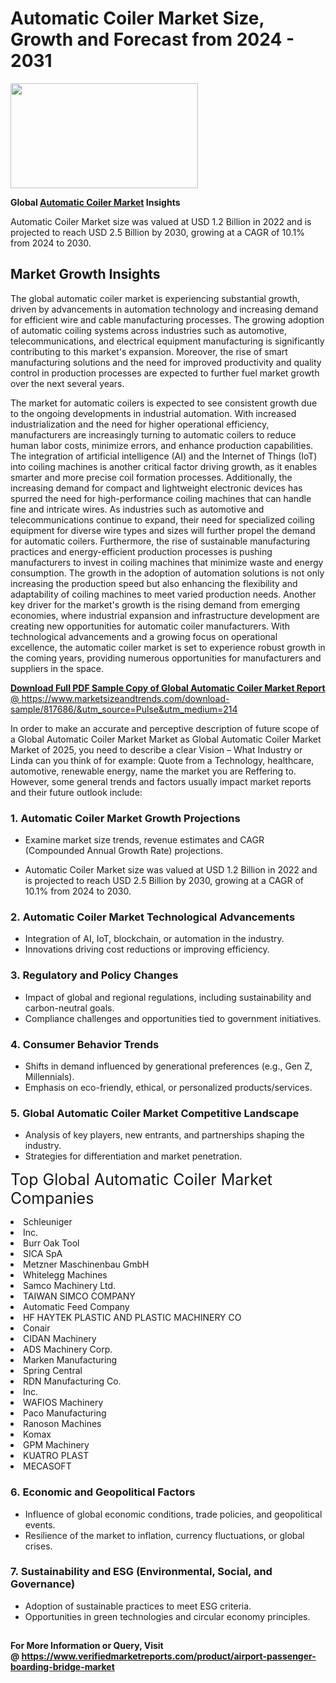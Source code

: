 <H1>Automatic Coiler Market Size, Growth and Forecast from 2024 - 2031</H1><img class="aligncenter size-medium wp-image-584254" src="https://thirdeyenews.in/wp-content/uploads/2024/09/Global-Market-Research-300x168.jpeg" alt="" width="300" height="168" /><p><strong>Global&nbsp;<a href="https://www.marketsizeandtrends.com/download-sample/817686/&amp;utm_source=Pulse&amp;utm_medium=214">Automatic Coiler Market</a> Insights</strong></p><p>Automatic Coiler Market size was valued at USD 1.2 Billion in 2022 and is projected to reach USD 2.5 Billion by 2030, growing at a CAGR of 10.1% from 2024 to 2030.</p><p><h2>Market Growth Insights</h2> <p>The global automatic coiler market is experiencing substantial growth, driven by advancements in automation technology and increasing demand for efficient wire and cable manufacturing processes. The growing adoption of automatic coiling systems across industries such as automotive, telecommunications, and electrical equipment manufacturing is significantly contributing to this market's expansion. Moreover, the rise of smart manufacturing solutions and the need for improved productivity and quality control in production processes are expected to further fuel market growth over the next several years.</p> <p><a href="#"></a></p> <p>The market for automatic coilers is expected to see consistent growth due to the ongoing developments in industrial automation. With increased industrialization and the need for higher operational efficiency, manufacturers are increasingly turning to automatic coilers to reduce human labor costs, minimize errors, and enhance production capabilities. The integration of artificial intelligence (AI) and the Internet of Things (IoT) into coiling machines is another critical factor driving growth, as it enables smarter and more precise coil formation processes. Additionally, the increasing demand for compact and lightweight electronic devices has spurred the need for high-performance coiling machines that can handle fine and intricate wires. As industries such as automotive and telecommunications continue to expand, their need for specialized coiling equipment for diverse wire types and sizes will further propel the demand for automatic coilers. Furthermore, the rise of sustainable manufacturing practices and energy-efficient production processes is pushing manufacturers to invest in coiling machines that minimize waste and energy consumption. The growth in the adoption of automation solutions is not only increasing the production speed but also enhancing the flexibility and adaptability of coiling machines to meet varied production needs. Another key driver for the market's growth is the rising demand from emerging economies, where industrial expansion and infrastructure development are creating new opportunities for automatic coiler manufacturers. With technological advancements and a growing focus on operational excellence, the automatic coiler market is set to experience robust growth in the coming years, providing numerous opportunities for manufacturers and suppliers in the space.</p> <p><a href="#"></p><p><span class=""><strong>Download Full PDF Sample Copy of Global Automatic Coiler Market Report</strong> @ <a href="https://www.marketsizeandtrends.com/download-sample/817686/&amp;utm_source=Pulse&amp;utm_medium=214" target="_blank">https://www.marketsizeandtrends.com/download-sample/817686/&amp;utm_source=Pulse&amp;utm_medium=214</a></span></p><p>In order to make an accurate and perceptive description of future scope of a Global&nbsp;Automatic Coiler Market Market as Global&nbsp;Automatic Coiler Market Market of 2025, you need to describe a clear Vision &ndash; What Industry or Linda can you think of for example: Quote from a Technology, healthcare, automotive, renewable energy, name the market you are Reffering to. However, some general trends and factors usually impact market reports and their future outlook include:</p><h3>1.&nbsp;<strong>Automatic Coiler Market Growth Projections</strong></h3><ul><li>Examine market size trends, revenue estimates and CAGR (Compounded Annual Growth Rate) projections.</li><li><p>Automatic Coiler Market size was valued at USD 1.2 Billion in 2022 and is projected to reach USD 2.5 Billion by 2030, growing at a CAGR of 10.1% from 2024 to 2030.</p></li></ul><h3>2.&nbsp;<strong>Automatic Coiler Market Technological Advancements</strong></h3><ul><li>Integration of AI, IoT, blockchain, or automation in the industry.</li><li>Innovations driving cost reductions or improving efficiency.</li></ul><h3>3.&nbsp;<strong>Regulatory and Policy Changes</strong></h3><ul><li>Impact of global and regional regulations, including sustainability and carbon-neutral goals.</li><li>Compliance challenges and opportunities tied to government initiatives.</li></ul><h3>4.&nbsp;<strong>Consumer Behavior Trends</strong></h3><ul><li>Shifts in demand influenced by generational preferences (e.g., Gen Z, Millennials).</li><li>Emphasis on eco-friendly, ethical, or personalized products/services.</li></ul><h3>5.&nbsp;<strong>Global Automatic Coiler Market Competitive Landscape</strong></h3><ul><li>Analysis of key players, new entrants, and partnerships shaping the industry.</li><li>Strategies for differentiation and market penetration.</li></ul><p data-pm-slice="1 1 []"><span style="color: inherit; font-family: inherit; font-size: 25px;">Top Global Automatic Coiler Market Companies</span></p><div class="" data-test-id=""><p><li>Schleuniger</li><li> Inc.</li><li> Burr Oak Tool</li><li> SICA SpA</li><li> Metzner Maschinenbau GmbH</li><li> Whitelegg Machines</li><li> Samco Machinery Ltd.</li><li> TAIWAN SIMCO COMPANY</li><li> Automatic Feed Company</li><li> HF HAYTEK PLASTIC AND PLASTIC MACHINERY CO</li><li> Conair</li><li> CIDAN Machinery</li><li> ADS Machinery Corp.</li><li> Marken Manufacturing</li><li> Spring Central</li><li> RDN Manufacturing Co.</li><li> Inc.</li><li> WAFIOS Machinery</li><li> Paco Manufacturing</li><li> Ranoson Machines</li><li> Komax</li><li> GPM Machinery</li><li> KUATRO PLAST</li><li> MECASOFT</li></p></div><h3>6.&nbsp;<strong>Economic and Geopolitical Factors</strong></h3><ul><li>Influence of global economic conditions, trade policies, and geopolitical events.</li><li>Resilience of the market to inflation, currency fluctuations, or global crises.</li></ul><h3>7.&nbsp;<strong>Sustainability and ESG (Environmental, Social, and Governance)</strong></h3><ul><li>Adoption of sustainable practices to meet ESG criteria.</li><li>Opportunities in green technologies and circular economy principles.</li></ul><h2><strong style="font-size: 14px;">For More Information or Query, Visit @&nbsp;</strong><a style="background-color: #ffffff; font-size: 14px;" href="https://www.marketsizeandtrends.com/report/automatic-coiler-market/" target="_blank">https://www.verifiedmarketreports.com/product/airport-passenger-boarding-bridge-market</a></h2>
